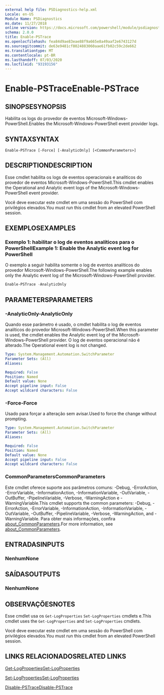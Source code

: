 ```yaml
---
external help file: PSDiagnostics-help.xml
Locale: en-US
Module Name: PSDiagnostics
ms.date: 11/27/2018
online version: https://docs.microsoft.com/powershell/module/psdiagnostics/enable-pstrace?view=powershell-7&WT.mc_id=ps-gethelp
schema: 2.0.0
title: Enable-PSTrace
ms.openlocfilehash: fea84d9ae83eae88f9a665e8a49aaf2e6743127d
ms.sourcegitcommit: de63e9481cf8024883060aae61fb02c59c2de662
ms.translationtype: MT
ms.contentlocale: pt-BR
ms.lasthandoff: 07/03/2020
ms.locfileid: "93193156"
---
```

# <span data-ttu-id="348d8-102">Enable-PSTrace</span><span class="sxs-lookup"><span data-stu-id="348d8-102">Enable-PSTrace</span></span>

## <span data-ttu-id="348d8-103">SINOPSE</span><span class="sxs-lookup"><span data-stu-id="348d8-103">SYNOPSIS</span></span>
<span data-ttu-id="348d8-104">Habilita os logs do provedor de eventos Microsoft-Windows-PowerShell.</span><span class="sxs-lookup"><span data-stu-id="348d8-104">Enables the Microsoft-Windows-PowerShell event provider logs.</span></span>

## <span data-ttu-id="348d8-105">SYNTAX</span><span class="sxs-lookup"><span data-stu-id="348d8-105">SYNTAX</span></span>

```
Enable-PSTrace [-Force] [-AnalyticOnly] [<CommonParameters>]
```

## <span data-ttu-id="348d8-106">DESCRIPTION</span><span class="sxs-lookup"><span data-stu-id="348d8-106">DESCRIPTION</span></span>

<span data-ttu-id="348d8-107">Esse cmdlet habilita os logs de eventos operacionais e analíticos do provedor de eventos Microsoft-Windows-PowerShell.</span><span class="sxs-lookup"><span data-stu-id="348d8-107">This cmdlet enables the Operational and Analytic event logs of the Microsoft-Windows-PowerShell event provider.</span></span>

<span data-ttu-id="348d8-108">Você deve executar este cmdlet em uma sessão do PowerShell com privilégios elevados.</span><span class="sxs-lookup"><span data-stu-id="348d8-108">You must run this cmdlet from an elevated PowerShell session.</span></span>

## <span data-ttu-id="348d8-109">EXEMPLOS</span><span class="sxs-lookup"><span data-stu-id="348d8-109">EXAMPLES</span></span>

### <span data-ttu-id="348d8-110">Exemplo 1: habilitar o log de eventos analíticos para o PowerShell</span><span class="sxs-lookup"><span data-stu-id="348d8-110">Example 1: Enable the Analytic event log for PowerShell</span></span>

<span data-ttu-id="348d8-111">O exemplo a seguir habilita somente o log de eventos analíticos do provedor Microsoft-Windows-PowerShell.</span><span class="sxs-lookup"><span data-stu-id="348d8-111">The following example enables only the Analytic event log of the Microsoft-Windows-PowerShell provider.</span></span>

```powershell
Enable-PSTrace -AnalyticOnly
```

## <span data-ttu-id="348d8-112">PARAMETERS</span><span class="sxs-lookup"><span data-stu-id="348d8-112">PARAMETERS</span></span>

### <span data-ttu-id="348d8-113">-AnalyticOnly</span><span class="sxs-lookup"><span data-stu-id="348d8-113">-AnalyticOnly</span></span>

<span data-ttu-id="348d8-114">Quando esse parâmetro é usado, o cmdlet habilita o log de eventos analíticos do provedor Microsoft-Windows-PowerShell.</span><span class="sxs-lookup"><span data-stu-id="348d8-114">When this parameter is used, the cmdlet enables the Analytic event log of the Microsoft-Windows-PowerShell provider.</span></span> <span data-ttu-id="348d8-115">O log de eventos operacional não é alterado.</span><span class="sxs-lookup"><span data-stu-id="348d8-115">The Operational event log is not changed.</span></span>

```yaml
Type: System.Management.Automation.SwitchParameter
Parameter Sets: (All)
Aliases:

Required: False
Position: Named
Default value: None
Accept pipeline input: False
Accept wildcard characters: False
```

### <span data-ttu-id="348d8-116">-Force</span><span class="sxs-lookup"><span data-stu-id="348d8-116">-Force</span></span>

<span data-ttu-id="348d8-117">Usado para forçar a alteração sem avisar.</span><span class="sxs-lookup"><span data-stu-id="348d8-117">Used to force the change without prompting.</span></span>

```yaml
Type: System.Management.Automation.SwitchParameter
Parameter Sets: (All)
Aliases:

Required: False
Position: Named
Default value: None
Accept pipeline input: False
Accept wildcard characters: False
```

### <span data-ttu-id="348d8-118">CommonParameters</span><span class="sxs-lookup"><span data-stu-id="348d8-118">CommonParameters</span></span>
<span data-ttu-id="348d8-119">Este cmdlet oferece suporte aos parâmetros comuns: -Debug, -ErrorAction, -ErrorVariable, -InformationAction, -InformationVariable, -OutVariable, -OutBuffer, -PipelineVariable, -Verbose, -WarningAction e -WarningVariable.</span><span class="sxs-lookup"><span data-stu-id="348d8-119">This cmdlet supports the common parameters: -Debug, -ErrorAction, -ErrorVariable, -InformationAction, -InformationVariable, -OutVariable, -OutBuffer, -PipelineVariable, -Verbose, -WarningAction, and -WarningVariable.</span></span> <span data-ttu-id="348d8-120">Para obter mais informações, confira [about_CommonParameters](https://go.microsoft.com/fwlink/?LinkID=113216).</span><span class="sxs-lookup"><span data-stu-id="348d8-120">For more information, see [about_CommonParameters](https://go.microsoft.com/fwlink/?LinkID=113216).</span></span>

## <span data-ttu-id="348d8-121">ENTRADAS</span><span class="sxs-lookup"><span data-stu-id="348d8-121">INPUTS</span></span>

### <span data-ttu-id="348d8-122">Nenhum</span><span class="sxs-lookup"><span data-stu-id="348d8-122">None</span></span>

## <span data-ttu-id="348d8-123">SAÍDAS</span><span class="sxs-lookup"><span data-stu-id="348d8-123">OUTPUTS</span></span>

### <span data-ttu-id="348d8-124">Nenhum</span><span class="sxs-lookup"><span data-stu-id="348d8-124">None</span></span>

## <span data-ttu-id="348d8-125">OBSERVAÇÕES</span><span class="sxs-lookup"><span data-stu-id="348d8-125">NOTES</span></span>

<span data-ttu-id="348d8-126">Esse cmdlet usa os `Get-LogProperties` `Set-LogProperties` cmdlets e.</span><span class="sxs-lookup"><span data-stu-id="348d8-126">This cmdlet uses the `Get-LogProperties` and `Set-LogProperties` cmdlets.</span></span>

<span data-ttu-id="348d8-127">Você deve executar este cmdlet em uma sessão do PowerShell com privilégios elevados.</span><span class="sxs-lookup"><span data-stu-id="348d8-127">You must run this cmdlet from an elevated PowerShell session.</span></span>

## <span data-ttu-id="348d8-128">LINKS RELACIONADOS</span><span class="sxs-lookup"><span data-stu-id="348d8-128">RELATED LINKS</span></span>

[<span data-ttu-id="348d8-129">Get-LogProperties</span><span class="sxs-lookup"><span data-stu-id="348d8-129">Get-LogProperties</span></span>](Get-LogProperties.md)

[<span data-ttu-id="348d8-130">Set-LogProperties</span><span class="sxs-lookup"><span data-stu-id="348d8-130">Set-LogProperties</span></span>](Set-LogProperties.md)

[<span data-ttu-id="348d8-131">Disable-PSTrace</span><span class="sxs-lookup"><span data-stu-id="348d8-131">Disable-PSTrace</span></span>](Disable-PSTrace.md)

